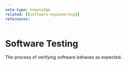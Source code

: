 ```yaml
---
note-type: knowledge
related: [[software-engineering]]
references:
---
```


# Software Testing

The process of verifying software behaves as expected.
